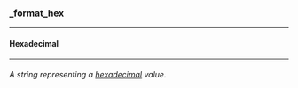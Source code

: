 ### _format_hex



------
#### Hexadecimal



------
###### A string representing a [hexadecimal](https://en.wikipedia.org/wiki/Hexadecimal) value.